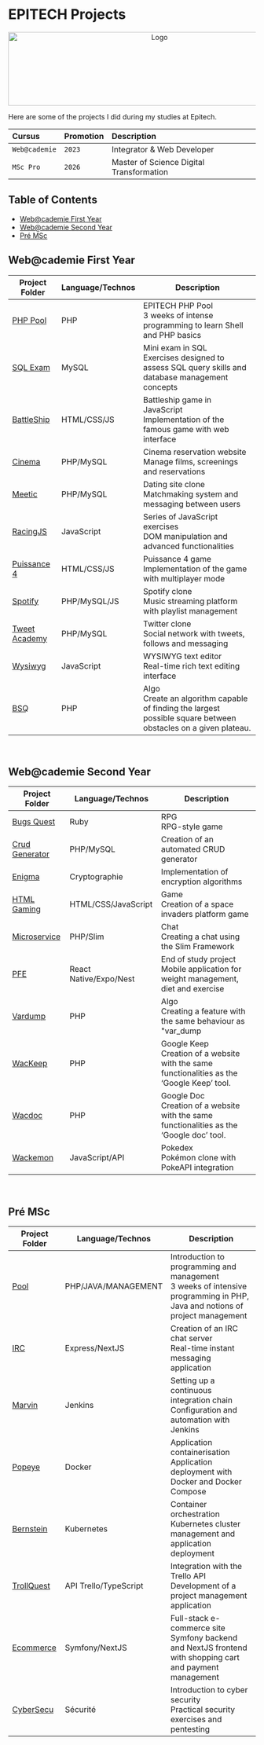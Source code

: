 # EPITECH Projects

<p align="center">
    <img src="https://upload.wikimedia.org/wikipedia/commons/f/fe/Epitech_Official_Logo.png" alt="Logo" width="600" height="150"/>
</p>
<p>Here are some of the projects I did during my studies at Epitech.<br></p>

| Cursus | Promotion     | Description                       |
| :-------- | :------- | :-------------------------------- |
| `Web@cademie`      | `2023` | Integrator & Web Developer |
| `MSc Pro`      | `2026` | Master of Science Digital Transformation |


## Table of Contents
  - [Web@cademie First Year](#webcademie-first-year)
  - [Web@cademie Second Year](#webcademie-second-year)
  - [Pré MSc](#pré-msc)

## Web@cademie First Year

| Project Folder | Language/Technos | Description |
| ------------- | --------------- | ----------- |
| [PHP Pool](./Web@cademie/First_Year/PHP_Pool) | PHP | EPITECH PHP Pool <br> 3 weeks of intense programming to learn Shell and PHP basics |
| [SQL Exam](./Web@cademie/First_Year/Sql_Exam) | MySQL | Mini exam in SQL <br> Exercises designed to assess SQL query skills and database management concepts |
| [BattleShip](./Web@cademie/First_Year/Battleship) | HTML/CSS/JS | Battleship game in JavaScript <br> Implementation of the famous game with web interface |
| [Cinema](./Web@cademie/First_Year/Cinema) | PHP/MySQL | Cinema reservation website <br> Manage films, screenings and reservations |
| [Meetic](./Web@cademie/First_Year/Meetic) | PHP/MySQL | Dating site clone <br> Matchmaking system and messaging between users |
| [RacingJS](./Web@cademie/First_Year/RacingJS) | JavaScript | Series of JavaScript exercises <br> DOM manipulation and advanced functionalities |
| [Puissance 4](./Web@cademie/First_Year/Puissance_4) | HTML/CSS/JS | Puissance 4 game <br> Implementation of the game with multiplayer mode |
| [Spotify](./Web@cademie/First_Year/Spotify) | PHP/MySQL/JS | Spotify clone <br> Music streaming platform with playlist management |
| [Tweet Academy](./Web@cademie/First_Year/Tweet_Academie) | PHP/MySQL | Twitter clone <br> Social network with tweets, follows and messaging |
| [Wysiwyg](./Web@cademie/First_Year/Wysiwyg) | JavaScript | WYSIWYG text editor <br> Real-time rich text editing interface |
| [BSQ](./Web@cademie/First_Year/BSQ) | PHP | Algo <br> Create an algorithm capable of finding the largest possible square between obstacles on a given plateau. |
<br>

## Web@cademie Second Year

| Project Folder | Language/Technos | Description |
| ------------- | --------------- | ----------- |
| [Bugs Quest](./Web@cademie/Second_Year/Bugs_Quest) | Ruby | RPG <br> RPG-style game |
| [Crud Generator](./Web@cademie/Second_Year/Crud_Generator) | PHP/MySQL | Creation of an automated CRUD generator |
| [Enigma](./Web@cademie/Second_Year/Enigma) | Cryptographie | Implementation of encryption algorithms |
| [HTML Gaming](./Web@cademie/Second_Year/HTML_Gaming) | HTML/CSS/JavaScript | Game <br> Creation of a space invaders platform game |
| [Microservice](./Web@cademie/Second_Year/Microservice) | PHP/Slim | Chat <br> Creating a chat using the Slim Framework |
| [PFE](./Web@cademie/Second_Year/PFE) | React Native/Expo/Nest | End of study project <br> Mobile application for weight management, diet and exercise |
| [Vardump](./Web@cademie/Second_Year/Vardump) | PHP | Algo <br> Creating a feature with the same behaviour as "var_dump |
| [WacKeep](./Web@cademie/Second_Year/WacKeep) | PHP | Google Keep <br> Creation of a website with the same functionalities as the ‘Google Keep’ tool. |
| [Wacdoc](./Web@cademie/Second_Year/Wacdoc) | PHP | Google Doc <br> Creation of a website with the same functionalities as the ‘Google doc’ tool. |
| [Wackemon](./Web@cademie/Second_Year/Wackemon) | JavaScript/API | Pokedex <br> Pokémon clone with PokeAPI integration |
<br>


## Pré MSc

| Project Folder | Language/Technos | Description |
| ------------- | --------------- | ----------- |
| [Pool](./MSc_Pro/PreMSc/Pool) | PHP/JAVA/MANAGEMENT | Introduction to programming and management <br> 3 weeks of intensive programming in PHP, Java and notions of project management |
| [IRC](./MSc_Pro/PreMSc/IRC) | Express/NextJS | Creation of an IRC chat server <br> Real-time instant messaging application |
| [Marvin](./MSc_Pro/PreMSc/Marvin) | Jenkins | Setting up a continuous integration chain <br> Configuration and automation with Jenkins |
| [Popeye](./MSc_Pro/PreMSc/Popeye) | Docker | Application containerisation <br> Application deployment with Docker and Docker Compose |
| [Bernstein](./MSc_Pro/PreMSc/Bernstein) | Kubernetes | Container orchestration <br> Kubernetes cluster management and application deployment |
| [TrollQuest](./MSc_Pro/PreMSc/TrollQuest) | API Trello/TypeScript | Integration with the Trello API <br> Development of a project management application |
| [Ecommerce](./MSc_Pro/PreMSc/Ecommerce) | Symfony/NextJS | Full-stack e-commerce site <br> Symfony backend and NextJS frontend with shopping cart and payment management |
| [CyberSecu](./MSc_Pro/PreMSc/CyberSecu) | Sécurité | Introduction to cyber security <br> Practical security exercises and pentesting |

<br>

